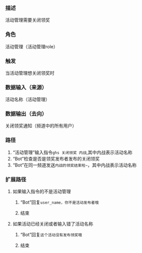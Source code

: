 ### 描述

活动管理需要关闭领奖

### 角色

活动管理（活动管理role）

### 触发

当活动管理想关闭领奖时

### 数据输入（来源）

活动名称（活动管理）

### 数据输出（去向）

关闭领奖通知（频道中的所有用户）

### 路径

1. “活动管理”输入指令```ghs 关闭领奖 内战```,其中内战表示活动名称
2. “Bot”检查是否是领奖发布者发布的关闭领奖
3. “Bot”在同一频道发送```内战的领奖结束啦~```，其中内战表示活动名称

### 扩展路径

1. 如果输入指令的不是活动管理

	1. “Bot”回复```user_name，你不是活动发布者哦```
	
	2. 结束
2. 如果活动已经关闭或者输入错了活动名称
  	1. “Bot”回复```这个活动没有发布领奖哦```
	
	2. 结束
